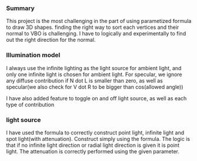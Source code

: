 ### Summary

This project is the most challenging in the part of using parametized formula to draw 3D shapes. finding the right way to sort each vertices and their normal to VBO is challenging. 
I have to logically and experimentally to find out the right direction for the normal.

### Illumination model

I always use the infinite lighting as the light source for ambient light, and only one infinite light is chosen for ambient light. For specular, we ignore any diffuse contribution if N dot L is smaller than zero, as well as specular(we also check for V dot R to be bigger than cos(allowed angle))

I have also added feature to toggle on and off light source, as well as each type of contribution

### light source

I have used the formula to correctly construct point light, infinite light and spot light(with attenuation). Construct simply using the formula. The logic is that if no infinite light direction or radial light direction is given it is point light. The attenuation is correctly performed using the given parameter.  

